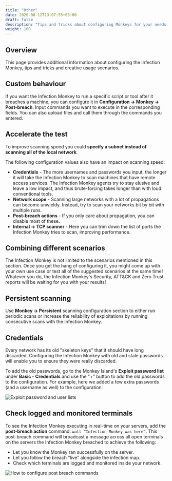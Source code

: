```yaml
---
title: "Other"
date: 2020-08-12T13:07:55+03:00
draft: false
description: "Tips and tricks about configuring Monkeys for your needs."
weight: 100
---
```


## Overview 
This page provides additional information about configuring the Infection Monkey, tips and tricks and creative usage scenarios.

## Custom behaviour

If you want the Infection Monkey to run a specific script or tool after it breaches a machine, you can configure it in 
**Configuration -> Monkey -> Post-breach**. Input commands you want to execute in the corresponding fields. 
You can also upload files and call them through the commands you entered.

## Accelerate the test

To improve scanning speed you could **specify a subnet instead of scanning all of the local network**. 

The following configuration values also have an impact on scanning speed:
- **Credentials** - The more usernames and passwords you input, the longer it will take the Infection Monkey to scan machines that have
remote access services. The Infection Monkey agents try to stay elusive and leave a low impact, and thus brute-forcing takes longer than with loud conventional tools.
- **Network scope** - Scanning large networks with a lot of propagations can become unwieldy. Instead, try to scan your 
networks bit by bit with multiple runs.
- **Post-breach actions** - If you only care about propagation, you can disable most of these.
- **Internal -> TCP scanner** - Here you can trim down the list of ports the Infection Monkey tries to scan, improving performance.

## Combining different scenarios

The Infection Monkey is not limited to the scenarios mentioned in this section. Once you get the hang of configuring it, you might come up with your own use case or test all of the suggested scenarios at the same time! Whatever you do, the Infection Monkey's Security, ATT&CK and Zero Trust reports will be waiting for you with your results!

## Persistent scanning

Use **Monkey -> Persistent** scanning configuration section to either run periodic scans or increase the reliability of exploitations by running consecutive scans with the Infection Monkey.

## Credentials

Every network has its old "skeleton keys" that it should have long discarded. Configuring the Infection Monkey with old and stale passwords will enable you to ensure they were really discarded. 

To add the old passwords, go to the Monkey Island's **Exploit password list** under **Basic - Credentials** and use the "+" button to add the old passwords to the configuration. For example, here we added a few extra passwords (and a username as well) to the configuration:

![Exploit password and user lists](/images/usage/scenarios/user-password-lists.png "Exploit password and user lists")

## Check logged and monitored terminals

To see the Infection Monkey executing in real-time on your servers, add the **post-breach action** command: 
`wall “Infection Monkey was here”`. This post-breach command will broadcast a message across all open terminals on the servers the Infection Monkey breached to achieve the following: 
- Let you know the Monkey ran successfully on the server. 
- Let you follow the breach “live” alongside the infection map.
- Check which terminals are logged and monitored inside your network.

![How to configure post breach commands](/images/usage/scenarios/pba-example.png "How to configure post breach commands.")
